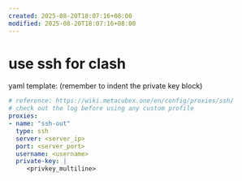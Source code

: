 ```yaml
---
created: 2025-08-20T18:07:16+08:00
modified: 2025-08-20T18:07:16+08:00
---
```


# use ssh for clash

yaml template: (remember to indent the private key block)

```yaml
# reference: https://wiki.metacubex.one/en/config/proxies/ssh/
# check out the log before using any custom profile
proxies:
- name: "ssh-out"
  type: ssh
  server: <server_ip>
  port: <server_port>
  username: <username>
  private-key: |
     <privkey_multiline>

```
